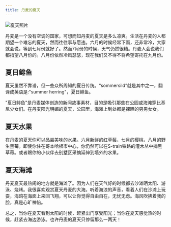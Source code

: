 ```yaml
---
title: 丹麦的夏天
---
```

![夏天照片](https://www.howtoliveindenmark.com/wp-content/uploads/2015/01/final_summer.jpg)

丹麦是一个没有空调的国家，可想而知丹麦的夏天是多么凉爽。生活在丹麦的人都期望一个难忘的夏天，然而往往事与愿违。六月的时候经常下雨，还非常冷，大家就会说，等到七月份就好了。然而7月份的时候，天气仍然很糟。丹麦人会说我们都指望八月份的。八月份依然冷风瑟瑟，现在我们又不得不将希望寄托在九月份。

## 夏日鲱鱼
夏天虽然不靠谱，但一些众所周知的夏日传统。“sommersild”就是其中之一，翻译成英语是:"summer herring"，夏日鲱鱼。

"夏日鲱鱼"是丹麦媒体创造的新闻故事素材，目的是吸引那些在公园或海滩穿比基尼少女们。在丹麦阳光明媚的夏天，公园里，海滩上到处都是裸晒的男男女女。

## 夏天水果
在丹麦的夏天你可以品尝美味的水果。六月新鲜的红草莓，七月的樱桃，八月的野生黑莓。即使你住在哥本哈根市中心，你仍然可以在S-train铁路的灌木丛中摘黑草莓。或者跟你的小伙伴去别墅区采摘延伸到墙外的水果。

## 夏天海滩
丹麦夏天最热闹的地方就是海滩了。因为人们在天气好的时候都去沙滩晒太阳、游泳、烧烤。我很喜欢观赏夏天丹麦的大海。听着海浪的声音，看着人们在沙滩上玩耍，海鸥在海面上来回飞翔，可以让你觉得自由自在，无忧无虑。海风吹拂着我的脸，真是心旷神怡。

总之，当你在夏天看到太阳的时候，赶紧出门享受阳光；当你在夏天感觉热的时候，赶紧去海边游泳。也许丹麦的夏天只停留那么一两天！
